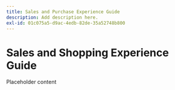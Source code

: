 ```yaml
---
title: Sales and Purchase Experience Guide
description: Add description here.
exl-id: 01c075a5-d9ac-4edb-82de-35a52748b800
---
```

# Sales and Shopping Experience Guide

Placeholder content
